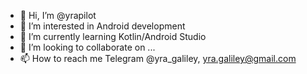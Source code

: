 - 👋 Hi, I’m @yrapilot
- 👀 I’m interested in Android development
- 🌱 I’m currently learning Kotlin/Android Studio
- 💞️ I’m looking to collaborate on ...
- 📫 How to reach me Telegram @yra_galiley, yra.galiley@gmail.com
<!---
yrapilot/yrapilot is a ✨ special ✨ repository because its `README.md` (this file) appears on your GitHub profile.
You can click the Preview link to take a look at your changes.
--->
